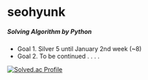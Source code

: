# seohyunk

##### _Solving Algorithm by Python_

* Goal 1. Silver 5 until January 2nd week (~8)
* Goal 2. To be continued . . . .

[![Solved.ac Profile](http://mazassumnida.wtf/api/v2/generate_badge?boj=snanny819)](https://solved.ac/snanny819/)
